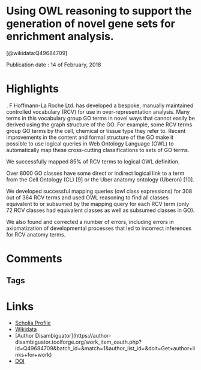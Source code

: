 
Using OWL reasoning to support the generation of novel gene sets for enrichment analysis.
=========================================================================================
  
  [@wikidata:Q49684709]  
  
Publication date : 14 of February, 2018  

# Highlights
. F Hoffmann-La Roche Ltd. has developed a bespoke, manually maintained controlled vocabulary (RCV) for use in over-representation analysis. Many terms in this vocabulary group GO terms in novel ways that cannot easily be derived using the graph structure of the GO. For example, some RCV terms group GO terms by the cell, chemical or tissue type they refer to. Recent improvements in the content and formal structure of the GO make it possible to use logical queries in Web Ontology Language (OWL) to automatically map these cross-cutting classifications to sets of GO terms. 

We successfully mapped 85% of RCV terms to logical OWL definition.

Over 8000 GO classes have some direct or indirect logical link to a term from the Cell Ontology (CL) [9] or the Uber anatomy ontology (Uberon) [10].

We developed successful mapping queries (owl class expressions) for 308 out of 364 RCV terms and used OWL reasoning to find all classes equivalent to or subsumed by the mapping query for each RCV term (only 72 RCV classes had equivalent classes as well as subsumed classes in GO).

We also found and corrected a number of errors, including errors in axiomatization of developmental processes that led to incorrect inferences for RCV anatomy terms.

# Comments

## Tags

# Links
  
 * [Scholia Profile](https://scholia.toolforge.org/work/Q49684709)  
 * [Wikidata](https://www.wikidata.org/wiki/Q49684709)  
 * [Author Disambiguator](https://author-
disambiguator.toolforge.org/work_item_oauth.php?id=Q49684709&batch_id=&match=1&author_list_id=&doit=Get+author+links+for+work)  
 * [DOI](https://doi.org/10.1186/S13326-018-0175-Z)  
